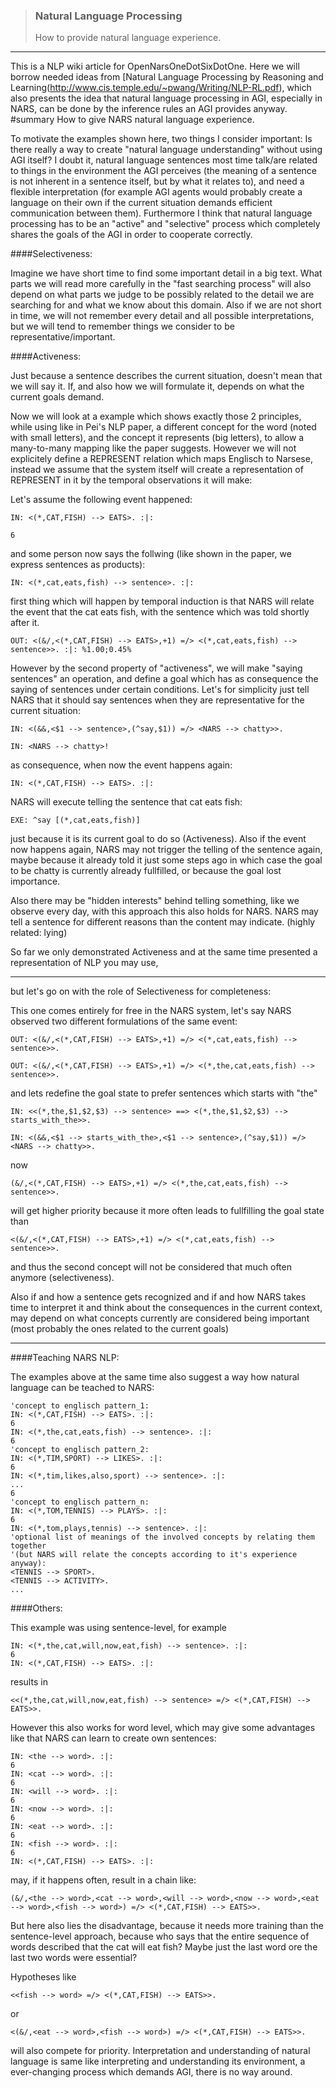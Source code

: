 > ### Natural Language Processing  
> How to provide natural language experience.

***

This is a NLP wiki article for OpenNarsOneDotSixDotOne. Here we will borrow needed ideas from [Natural Language Processing by Reasoning and Learning(http://www.cis.temple.edu/~pwang/Writing/NLP-RL.pdf), which also presents the idea that natural language processing in AGI, especially in NARS, can be done by the inference rules an AGI provides anyway. #summary How to give NARS natural language experience.

To motivate the examples shown here, two things I consider important: Is there really a way to create "natural language understanding" without using AGI itself? I doubt it, natural language sentences most time talk/are related to things in the environment the AGI perceives (the meaning of a sentence is not inherent in a sentence itself, but by what it relates to), and need a flexible interpretation (for example AGI agents would probably create a language on their own if the current situation demands efficient communication between them). Furthermore I think that natural language processing has to be an "active" and "selective" process which completely shares the goals of the AGI in order to cooperate correctly.

####Selectiveness:

Imagine we have short time to find some important detail in a big text. What parts we will read more carefully in the "fast searching process" will also depend on what parts we judge to be possibly related to the detail we are searching for and what we know about this domain. Also if we are not short in time, we will not remember every detail and all possible interpretations, but we will tend to remember things we consider to be representative/important.

####Activeness:

Just because a sentence describes the current situation, doesn't mean that we will say it. If, and also how we will formulate it, depends on what the current goals demand.

Now we will look at a example which shows exactly those 2 principles, while using like in Pei's NLP paper, a different concept for the word (noted with small letters), and the concept it represents (big letters), to allow a many-to-many mapping like the paper suggests. However we will not explicitely define a REPRESENT relation which maps Englisch to Narsese, instead we assume that the system itself will create a representation of REPRESENT in it by the temporal observations it will make:

Let's assume the following event happened:

```
IN: <(*,CAT,FISH) --> EATS>. :|:

6
```

and some person now says the follwing (like shown in the paper, we express sentences as products):

```
IN: <(*,cat,eats,fish) --> sentence>. :|:
```

first thing which will happen by temporal induction is that NARS will relate the event that the cat eats fish, with the sentence which was told shortly after it.

```
OUT: <(&/,<(*,CAT,FISH) --> EATS>,+1) =/> <(*,cat,eats,fish) --> sentence>>. :|: %1.00;0.45%
```

However by the second property of "activeness", we will make "saying sentences" an operation, and define a goal which has as consequence the saying of sentences under certain conditions. Let's for simplicity just tell NARS that it should say sentences when they are representative for the current situation:

```
IN: <(&&,<$1 --> sentence>,(^say,$1)) =/> <NARS --> chatty>>.

IN: <NARS --> chatty>!
```

as consequence, when now the event happens again:

`IN: <(*,CAT,FISH) --> EATS>. :|:`

NARS will execute telling the sentence that cat eats fish:

`EXE: ^say [(*,cat,eats,fish)]`

just because it is its current goal to do so (Activeness). Also if the event now happens again, NARS may not trigger the telling of the sentence again, maybe because it already told it just some steps ago in which case the goal to be chatty is currently already fullfilled, or because the goal lost importance.

Also there may be "hidden interests" behind telling something, like we observe every day, with this approach this also holds for NARS. NARS may tell a sentence for different reasons than the content may indicate. (highly related: lying)

So far we only demonstrated Activeness and at the same time presented a representation of NLP you may use,

***

but let's go on with the role of Selectiveness for completeness:

This one comes entirely for free in the NARS system, let's say NARS observed two different formulations of the same event:

```
OUT: <(&/,<(*,CAT,FISH) --> EATS>,+1) =/> <(*,cat,eats,fish) --> sentence>>. 

OUT: <(&/,<(*,CAT,FISH) --> EATS>,+1) =/> <(*,the,cat,eats,fish) --> sentence>>. 
```

and lets redefine the goal state to prefer sentences which starts with "the"

```
IN: <<(*,the,$1,$2,$3) --> sentence> ==> <(*,the,$1,$2,$3) --> starts_with_the>>.

IN: <(&&,<$1 --> starts_with_the>,<$1 --> sentence>,(^say,$1)) =/> <NARS --> chatty>>.
```

now

```
(&/,<(*,CAT,FISH) --> EATS>,+1) =/> <(*,the,cat,eats,fish) --> sentence>>.
```

will get higher priority because it more often leads to fullfilling the goal state than

```
<(&/,<(*,CAT,FISH) --> EATS>,+1) =/> <(*,cat,eats,fish) --> sentence>>. 
```

and thus the second concept will not be considered that much often anymore (selectiveness).

Also if and how a sentence gets recognized and if and how NARS takes time to interpret it and think about the consequences in the current context, may depend on what concepts currently are considered being important (most probably the ones related to the current goals)

***

####Teaching NARS NLP:

The examples above at the same time also suggest a way how natural language can be teached to NARS:

```
'concept to englisch pattern_1:
IN: <(*,CAT,FISH) --> EATS>. :|:
6
IN: <(*,the,cat,eats,fish) --> sentence>. :|:
6
'concept to englisch pattern_2:
IN: <(*,TIM,SPORT) --> LIKES>. :|:
6
IN: <(*,tim,likes,also,sport) --> sentence>. :|:
...
6
'concept to englisch pattern_n:
IN: <(*,TOM,TENNIS) --> PLAYS>. :|:
6
IN: <(*,tom,plays,tennis) --> sentence>. :|:
'optional list of meanings of the involved concepts by relating them together
'(but NARS will relate the concepts according to it's experience anyway):
<TENNIS --> SPORT>.
<TENNIS --> ACTIVITY>.
...
```

####Others:

This example was using sentence-level, for example

```
IN: <(*,the,cat,will,now,eat,fish) --> sentence>. :|:
6
IN: <(*,CAT,FISH) --> EATS>. :|:
```

results in

```
<<(*,the,cat,will,now,eat,fish) --> sentence> =/> <(*,CAT,FISH) --> EATS>>.
```

However this also works for word level, which may give some advantages like that NARS can learn to create own sentences:

```
IN: <the --> word>. :|:
6
IN: <cat --> word>. :|:
6
IN: <will --> word>. :|:
6
IN: <now --> word>. :|:
6
IN: <eat --> word>. :|:
6
IN: <fish --> word>. :|:
6
IN: <(*,CAT,FISH) --> EATS>. :|:
```

may, if it happens often, result in a chain like:

```
(&/,<the --> word>,<cat --> word>,<will --> word>,<now --> word>,<eat --> word>,<fish --> word>) =/> <(*,CAT,FISH) --> EATS>>.
```

But here also lies the disadvantage, because it needs more training than the sentence-level approach, because who says that the entire sequence of words described that the cat will eat fish? Maybe just the last word ore the last two words were essential?

Hypotheses like

`<<fish --> word> =/> <(*,CAT,FISH) --> EATS>>.`

or

`<(&/,<eat --> word>,<fish --> word>) =/> <(*,CAT,FISH) --> EATS>>.`

will also compete for priority. Interpretation and understanding of natural language is same like interpreting and understanding its environment, a ever-changing process which demands AGI, there is no way around.